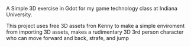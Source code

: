 A Simple 3D exercise in Gdot for my game technology
class at Indiana University.

This project uses free 3D assets fron Kenny to make a simple
enviroment from importing 3D assets, makes a rudimentary 3D
3rd person character who can move forward and back, strafe, and 
jump